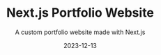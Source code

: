 ---
title: "Next.js Portfolio Website"
subtitle: "A custom portfolio website made with Next.js"
date: "2023-12-13"
---